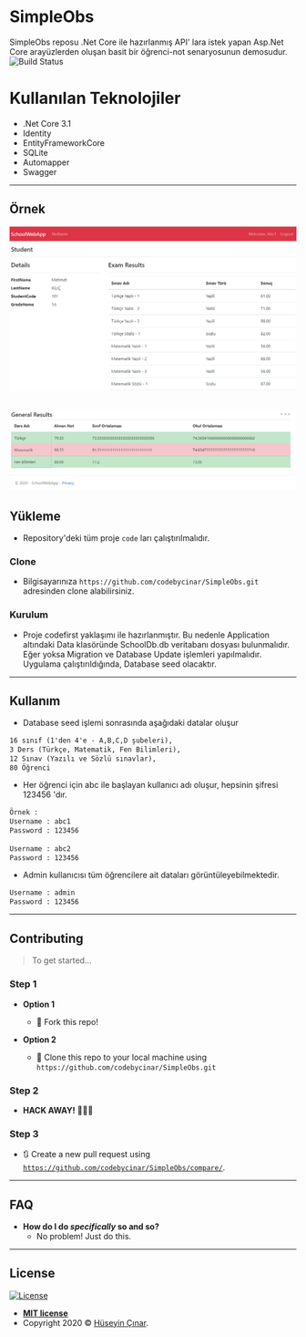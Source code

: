 # SimpleObs
SimpleObs reposu .Net Core ile hazırlanmış API' lara istek yapan Asp.Net Core arayüzlerden oluşan basit bir öğrenci-not senaryosunun demosudur.
![Build Status](http://img.shields.io/travis/badges/badgerbadgerbadger.svg?style=flat-square)

# Kullanılan Teknolojiler

- .Net Core 3.1
- Identity
- EntityFrameworkCore
- SQLite
- Automapper
- Swagger
---

## Örnek

![alt text](https://github.com/codebycinar/SimpleObs/blob/master/img/Notes1.PNG)

![alt text](https://github.com/codebycinar/SimpleObs/blob/master/img/Notes2.PNG)
---

## Yükleme

- Repository'deki tüm proje `code` ları çalıştırılmalıdır.

### Clone

- Bilgisayarınıza `https://github.com/codebycinar/SimpleObs.git` adresinden clone alabilirsiniz.

### Kurulum

- Proje codefirst yaklaşımı ile hazırlanmıştır. Bu nedenle Application altındaki Data klasöründe SchoolDb.db veritabanı dosyası bulunmalıdır. Eğer yoksa Migration ve Database Update işlemleri yapılmalıdır. Uygulama çalıştırıldığında, Database seed olacaktır.

---

## Kullanım
- Database seed işlemi sonrasında aşağıdaki datalar oluşur
```
16 sınıf (1'den 4'e - A,B,C,D şubeleri), 
3 Ders (Türkçe, Matematik, Fen Bilimleri),
12 Sınav (Yazılı ve Sözlü sınavlar),
80 Öğrenci
```

- Her öğrenci için abc ile başlayan kullanıcı adı oluşur, hepsinin şifresi 123456 'dır.
```
Örnek :
Username : abc1
Password : 123456

Username : abc2
Password : 123456
```
- Admin kullanıcısı tüm öğrencilere ait dataları görüntüleyebilmektedir.
```
Username : admin
Password : 123456
```
---

## Contributing

> To get started...

### Step 1

- **Option 1**
    - 🍴 Fork this repo!

- **Option 2**
    - 👯 Clone this repo to your local machine using `https://github.com/codebycinar/SimpleObs.git`

### Step 2

- **HACK AWAY!** 🔨🔨🔨

### Step 3

- 🔃 Create a new pull request using <a href="https://github.com/codebycinar/SimpleObs/compare/" target="_blank">`https://github.com/codebycinar/SimpleObs/compare/`</a>.

---

## FAQ

- **How do I do *specifically* so and so?**
    - No problem! Just do this.

---

## License

[![License](http://img.shields.io/:license-mit-blue.svg?style=flat-square)](http://badges.mit-license.org)

- **[MIT license](http://opensource.org/licenses/mit-license.php)**
- Copyright 2020 © <a href="https://github.com/codebycinar/" target="_blank">Hüseyin Çınar</a>.
